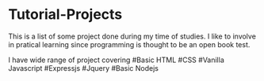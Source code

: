 # Tutorial-Projects
This is a list of some project done during my time of studies. 
I like to involve in pratical learning since programming is thought to be an open book test. 

I have wide range of project covering 
#Basic HTML
#CSS
#Vanilla Javascript
#Expressjs
#Jquery 
#Basic Nodejs
